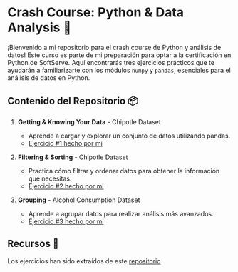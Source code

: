 # Crash Course: Python & Data Analysis 📄

¡Bienvenido a mi repositorio para el crash course de Python y análisis de datos! Este curso es parte de mi preparación para optar a la certificación en Python de SoftServe. Aquí encontrarás tres ejercicios prácticos que te ayudarán a familiarizarte con los módulos `numpy` y `pandas`, esenciales para el análisis de datos en Python.

## Contenido del Repositorio 📦

1. **Getting & Knowing Your Data** - Chipotle Dataset
    - Aprende a cargar y explorar un conjunto de datos utilizando pandas.
    - [Ejercicio #1 hecho por mi](https://github.com/C0SS10/python-crashcourse/blob/main/01_Exercises-Chipotle_EstebanCossio.ipynb)

2. **Filtering & Sorting** - Chipotle Dataset
    - Practica cómo filtrar y ordenar datos para obtener la información que necesitas.
    - [Ejercicio #2 hecho por mi](https://github.com/C0SS10/python-crashcourse/blob/main/02_Filtering_%26_Sorting_EstebanCossio.ipynb)

3. **Grouping** - Alcohol Consumption Dataset
    - Aprende a agrupar datos para realizar análisis más avanzados.
    - [Ejercicio #3 hecho por mi]()

## Recursos 💢

Los ejercicios han sido extraídos de este [repositorio](https://github.com/guipsamora/pandas_exercises/blob/master/)
